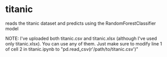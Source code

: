# titanic
reads the titanic dataset and predicts using the RandomForestClassifier model

NOTE:
 I've uploaded both titanic.csv and titanic.xlsx (although I've used only titanic.xlsx). You can use any of them. Just make sure to modify line 1 of cell 2 in titanic.ipynb to "pd.read_csv(r'/path/to/titanic.csv')"
